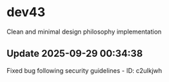 # dev43
Clean and minimal design philosophy implementation

## Update 2025-09-29 00:34:38
Fixed bug following security guidelines - ID: c2ulkjwh

